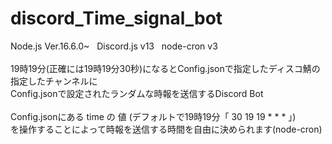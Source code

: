 # discord_Time_signal_bot
Node.js Ver.16.6.0~&nbsp;&nbsp;&nbsp;Discord.js v13&nbsp;&nbsp;&nbsp;node-cron v3
<br>
<br>
19時19分(正確には19時19分30秒)になるとConfig.jsonで指定したディスコ鯖の指定したチャンネルに
<br>
Config.jsonで設定されたランダムな時報を送信するDiscord Bot
<br>
<br>
Config.jsonにある time の 値 (デフォルトで19時19分「 30 19 19 * * * 」)
<br>
を操作することによって時報を送信する時間を自由に決められます(node-cron)
